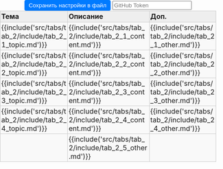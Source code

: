 <style>
:root {
    --content-max-width: 97%;
}

/* Базовые сбросы и контейнеры */
html, body {
    margin: 0;
    padding: 0;
    width: 100%;
    height: 100%;
}

.content main{
    max-width: 100%; /*var(--content-max-width);*/
}

.container {
    width: 100%;
    box-sizing: border-box;
    margin: 0;
    padding: 0;
}

table{
    margin: 0;  
}

/* Навигация (если используется) */
.nav-chapters {
    min-width: 20px;
}

/* Стили таблицы */
.data-table {
    width: 100%;
    border-collapse: collapse;
    margin: 0px auto;
    table-layout: fixed;
}

/* Общие стили ячеек */
.data-table tr {
    height: auto; /* Автоматическая высота строки */
}

.data-table td, .data-table th {
    border: 1px solid #ccc;
    position: relative;
    padding: 0;
    vertical-align: top;
    background-color: #f9f9f9; /* Фон по умолчанию для всей ячейки */
    height: auto;
}

/* Стили заголовков */
.data-table th {
    background-color: #eeeeee;
    font-weight: bold;
    /*height: 50px; /* Фиксированная высота для заголовков */
    min-height: 25px
}

/* Контейнер содержимого ячейки */
.data-table .cell-content {
    display: block;
    width: 100%;
    min-height: 25px;
    padding: 2px;
    box-sizing: border-box;
    background-color: transparent; /* Делаем внутренний div прозрачным */
    text-align: left;
    outline: none;
}

/* Редактируемые ячейки */
.data-table td .cell-content[contenteditable="true"] {
    background-color: #f9f9f9;
    word-wrap: break-word;
    overflow-wrap: anywhere;
}

.data-table td .cell-content[contenteditable="true"]:focus {
    background-color: #fff;
    box-shadow: 0 0 5px rgba(0,123,255,0.5);
}

/* Панель управления */
.controls {
    text-align: center;
    margin: 0px;
}

.controls button {
    margin: 0px;
    padding: 5px 10px;
    background-color: #007bff;
    color: white;
    border: none;
    border-radius: 4px;
    cursor: pointer;
}

.controls button:hover {
    background-color: #0056b3;
}

.file-input {
    margin: 10px;
}

/* Настройки таблицы */
.settings-trigger {
    position: absolute;
    top: 0;
    right: 0;
    width: 20px;
    height: 20px;
    cursor: pointer;
    z-index: 10;
    border-radius: 0 0 0 8px;
}

.settings-trigger:hover {
    background-color: rgba(0,123,255,0.1);
}

.settings-menu {
    display: none;
    position: absolute;
    top: 20px;
    right: 2px;
    background: #fff;
    border: 1px solid #ccc;
    padding: 4px;
    border-radius: 4px;
    white-space: nowrap;
    box-shadow: 0 2px 5px rgba(0,0,0,0.2);
    z-index: 100;
    font-size: 12px;
}

.show-settings .settings-menu {
    display: flex;
    gap: 8px;
    align-items: center;
}

.settings-menu label {
    display: flex;
    align-items: center;
    gap: 4px;
}

.settings-menu input[type="number"],
.settings-menu select,
.settings-menu input[type="color"] {
    width: 50px;
    font-size: 12px;
}

/* Ресайзер колонок */
.column-resizer {
    position: absolute;
    top: 0;
    right: -2px;
    width: 4px;
    height: 100%;
    cursor: col-resize;
    background: transparent;
    z-index: 5;
}

.column-resizer:hover {
    background: rgba(0,123,255,0.3);
}

/* Стили для блоков кода */
.data-table .cell-content pre {
    margin: 0;
    padding: 0px;
    background:rgb(245, 245, 245);
    border-radius: 4px;
    overflow-x: auto;
}
pre code.hljs{
    padding: 0px;
    margin-top:-20px;
}

code {
    white-space: pre-wrap; /* Сохраняем переносы строк */
    overflow-x: auto;
}

/* Highlight.js переопределит эти стили */
.hljs {
    white-space: pre-wrap;
}

/* стили для модального окна */

.current-text {
    background: #f9f9f9;
    padding: 15px;
    border: 1px solid #ddd;
    border-radius: 4px;
    margin: 20px 0;
    min-height: 50px;
}

.edit-btn {
    background: #007bff;
    color: white;
    border: none;
    padding: 10px 20px;
    border-radius: 4px;
    cursor: pointer;
}

.edit-btn:hover {
    background: #0056b3;
}

/* Модальное окно */
.modal {
    display: none;
    position: fixed;
    top: 0;
    left: 0;
    width: 100%;
    height: 100%;
    background: rgba(0, 0, 0, 0.5);
}

.modal.show {
    display: flex;
    align-items: center;
    justify-content: center;
}

.modal-content {
    background: white;
    padding: 20px;
    border-radius: 8px;
    width: 90%;
    max-width: 500px;
    max-height: 80vh;
}

.modal-header {
    display: flex;
    justify-content: space-between;
    align-items: center;
    margin-bottom: 20px;
    border-bottom: 1px solid #ddd;
    padding-bottom: 10px;
}

.modal-close-btn {
    background: none;
    border: none;
    font-size: 24px;
    cursor: pointer;
}

.modal-text-editor {
    width: 100%;
    height: 200px;
    padding: 0px;
    border: 1px solid #ddd;
    border-radius: 4px;
    font-family: inherit;
    resize: vertical;
}

.modal-footer {
    display: flex;
    gap: 10px;
    justify-content: flex-end;
    margin-top: 15px;
}

.modal-save-btn {
    background: #28a745;
    color: white;
    border: none;
    padding: 8px 16px;
    border-radius: 4px;
    cursor: pointer;
}

.modal-cancel-btn {
    background: #6c757d;
    color: white;
    border: none;
    padding: 8px 16px;
    border-radius: 4px;
    cursor: pointer;
}

.modal-save-btn:hover {
    background: #218838;
}

.modal-cancel-btn:hover {
    background: #5a6268;
}


</style>
<div class="container">
    <div class="controls">
        <button id="saveSettingsBtn">Сохранить настройки в файл</button>
        <input type="password" id="token" placeholder="GitHub Token" />
    </div>
    <table class="data-table" id="dataTable">
        <thead>
            <tr id="tab_2_header_row">
                <th id="tab_2_header_topic"><div class="cell-content" contenteditable="true">Тема</div></th>
                <th id="tab_2_header_content"><div class="cell-content" contenteditable="true">Описание</div></th>
                <th id="tab_2_header_other"><div class="cell-content" contenteditable="true">Доп.</div></th>
            </tr>
        </thead>
        <tbody>
            <tr id="tab_2_1">
                <td id="tab_2_1_topic"><div class="cell-content" contenteditable="true">{{include('src/tabs/tab_2/include/tab_2_1_topic.md')}}</div></td>
                <td id="tab_2_1_content"><div class="cell-content" contenteditable="true">{{include('src/tabs/tab_2/include/tab_2_1_content.md')}}</div></td>
                <td id="tab_2_1_other"><div class="cell-content" contenteditable="true">{{include('src/tabs/tab_2/include/tab_2_1_other.md')}}</div></td>
            </tr>
            <tr id="tab_2_2">
                <td id="tab_2_2_topic"><div class="cell-content" contenteditable="true">{{include('src/tabs/tab_2/include/tab_2_2_topic.md')}}</div></td>
                <td id="tab_2_2_content"><div class="cell-content" contenteditable="true">{{include('src/tabs/tab_2/include/tab_2_2_content.md')}}</div></td>
                <td id="tab_2_2_other"><div class="cell-content" contenteditable="true">{{include('src/tabs/tab_2/include/tab_2_2_other.md')}}</div></td>
            </tr>
            <tr id="tab_2_3">
                <td id="tab_2_3_topic"><div class="cell-content" contenteditable="true">{{include('src/tabs/tab_2/include/tab_2_3_topic.md')}}</div></td>
                <td id="tab_2_3_content"><div class="cell-content" contenteditable="true">{{include('src/tabs/tab_2/include/tab_2_3_content.md')}}</div></td>
                <td id="tab_2_3_other"><div class="cell-content" contenteditable="true">{{include('src/tabs/tab_2/include/tab_2_3_other.md')}}</div></td>
            </tr>
            <tr id="tab_2_4">
                <td id="tab_2_4_topic"><div class="cell-content" contenteditable="true">{{include('src/tabs/tab_2/include/tab_2_4_topic.md')}}</div></td>
                <td id="tab_2_4_content"><div class="cell-content" contenteditable="true">{{include('src/tabs/tab_2/include/tab_2_4_content.md')}}</div></td>
                <td id="tab_2_4_other"><div class="cell-content" contenteditable="true">{{include('src/tabs/tab_2/include/tab_2_4_other.md')}}</div></td>
            </tr>
            <tr id="tab_2_5">
                <td id="tab_2_5_topic"><div class="cell-content" contenteditable="true"></div></td>
                <td id="tab_2_5_content"><div class="cell-content" contenteditable="true">{{include('src/tabs/tab_2/include/tab_2_5_other.md')}}</div></td>
                <td id="tab_2_5_other"><div class="cell-content" contenteditable="true"></div></td>
            </tr>         
        </tbody>
    </table>
    
</div>

<!-- Модальное окно -->
<div id="textModal" class="modal">
    <div class="modal-content">
        <div class="modal-header">
            <h3>Редактирование текста</h3>
            <button class="close-btn" onclick="closeModal()">&times;</button>
        </div>
        <textarea id="modalTextEditor" class="modal-text-editor" placeholder="Введите ваш текст здесь..."></textarea>
        <div class="modal-footer">
            <button class="modal-cancel-btn" onclick="closeModal()">Отмена</button>
            <button class="modal-save-btn" onclick="saveTextModal()">Сохранить</button>
        </div>
    </div>
</div>

<script>
    const isGitHubPages = window.location.host.includes('github.io');
    const basePath = isGitHubPages ? '/snippet-stash' : '';
    const currentTabId = 'tab_2'; // Идентификатор текущей вкладки
    let isUpdateSettings = false;
    const owner = 'Jekahome';
    const repo = 'snippet-stash';
    const pathSettings = 'src/config/table-settings.json'; 
    const branch = 'main';
    let editCellId=null;

    function closeModal() {
        const modal = document.getElementById('textModal');
        modal.classList.remove('show');
    }

    function saveTextModal() {
        const editor = document.getElementById('modalTextEditor');
        let cell = document.getElementById(editCellId);
        window.indexstore.content[currentTabId][cell.id] = editor.value;
        cell.innerHTML = '';
           
        const temp = document.createElement('div');
        temp.innerHTML = editor.value;
        
        const cellContentWrapper = document.createElement('div');
        cellContentWrapper.className = 'cell-content';
        cellContentWrapper.contentEditable = true;

        Array.from(temp.childNodes).forEach(node => {
            if (node.nodeType === Node.ELEMENT_NODE && node.tagName === 'CODE') {
                const wrap_code = buildWrapper(node.cloneNode(true));

                cellContentWrapper.appendChild(wrap_code);
            } else {
                cellContentWrapper.appendChild(node.cloneNode(true));
            }
        });
       
        cell.appendChild(cellContentWrapper);

        setupCellSettingsMenu(cell);
       
        if (typeof hljs !== 'undefined') {
            //hljs.highlightAll();
            const codeElements = cell.querySelectorAll('code');
            codeElements.forEach(codeElement => {
                console.log(codeElement)
                hljs.highlightElement(codeElement);
            }); 
        }
        closeModal();
    }
    function buildWrapper(node_code){
        const contentWrapperPre = document.createElement('pre');
        contentWrapperPre.className = 'playground';

        const buttonsDiv = document.createElement('div');
        buttonsDiv.className = 'buttons';

            // Кнопка копирования
            const copyButton = document.createElement('button');
            copyButton.className = 'clip-button';
            copyButton.title = 'Copy to clipboard';
            copyButton.setAttribute('aria-label', 'Copy to clipboard');

            const tooltip = document.createElement('i');
            tooltip.className = 'tooltiptext';
            copyButton.appendChild(tooltip);

            // Кнопка запуска
            const runButton = document.createElement('button');
            runButton.className = 'fa fa-play play-button';
            runButton.hidden = true;
            runButton.title = 'Run this code';
            runButton.setAttribute('aria-label', 'Run this code');

        runButton.addEventListener('click', () => {
            run_rust_code(contentWrapperPre);
        });
 
        // Добавление кнопок в div
        buttonsDiv.appendChild(copyButton);
        buttonsDiv.appendChild(runButton);
        contentWrapperPre.appendChild(buttonsDiv);
        contentWrapperPre.appendChild(node_code); 
        return contentWrapperPre;
    }
    // Копия из book/book.js:23
    function fetch_with_timeout(url, options, timeout = 6000) {
        return Promise.race([
            fetch(url, options),
            new Promise((_, reject) => setTimeout(() => reject(new Error('timeout')), timeout)),
        ]);
    }
    // Копия из book/book.js:105
    function run_rust_code(code_block) {
        let result_block = code_block.querySelector('.result');
        if (!result_block) {
            result_block = document.createElement('code');
            result_block.className = 'result hljs language-bash';

            code_block.append(result_block);
        }

        const text = playground_text(code_block);
        const classes = code_block.querySelector('code').classList;
        let edition = '2015';
        classes.forEach(className => {
            if (className.startsWith('edition')) {
                edition = className.slice(7);
            }
        });
        const params = {
            version: 'stable',
            optimize: '0',
            code: text,
            edition: edition,
        };

        if (text.indexOf('#![feature') !== -1) {
            params.version = 'nightly';
        }

        result_block.innerText = 'Running...';

        fetch_with_timeout('https://play.rust-lang.org/evaluate.json', {
            headers: {
                'Content-Type': 'application/json',
            },
            method: 'POST',
            mode: 'cors',
            body: JSON.stringify(params),
        })
            .then(response => response.json())
            .then(response => {
                if (response.result.trim() === '') {
                    result_block.innerText = 'No output';
                    result_block.classList.add('result-no-output');
                } else {
                    result_block.innerText = response.result;
                    result_block.classList.remove('result-no-output');
                }
            })
            .catch(error => result_block.innerText = 'Playground Communication: ' + error.message);
    }

    function initCellFromIndexStore(cell){
        if (cell.tagName === 'TH' && !cell.querySelector('.cell-content')) {
            const contentWrapper = document.createElement('div');
            contentWrapper.className = 'cell-content';
            contentWrapper.contentEditable = true;
            contentWrapper.innerHTML = cell.innerHTML;
            cell.innerHTML = '';
            cell.appendChild(contentWrapper);
        }

        // Для ячеек с контентом
        if (cell.tagName === 'TD') {
            const contentWrapper = cell.querySelector('.cell-content') || cell;
            const cellId = cell.id;
            
            // Восстанавливаем контент из indexstore
            if (window.indexstore.content[currentTabId]?.[cellId] !== undefined) {
                contentWrapper.innerHTML = window.indexstore.content[currentTabId][cellId];
            }
        }
        
        // Создаем меню настроек...
        setupCellSettingsMenu(cell);
    }

    // Закрытие при клике вне окна
    window.onclick = function(event) {
        const modal = document.getElementById('textModal');
        if (event.target === modal) {
            closeModal();
        }
    }

    // Закрытие по Escape
    document.addEventListener('keydown', function(event) {
        if (event.key === 'Escape') {
            closeModal();
        }
    });
 

// Инициализация при загрузке страницы
window.addEventListener('DOMContentLoaded', async () => {
    try {
        // 1. Инициализируем indexstore
        initIndexStore();
        
        // 2. Загружаем настройки из файла
        console.log('Загружаем настройки из файла');
        await loadSettingsFromFile();
        
        // 3. Применяем настройки и контент из indexstore
        initTableFromIndexStore();
        
        console.log("Таблица готова к работе");
    } catch (error) {
        console.error("Ошибка инициализации:", error);
        console.log("Ошибка загрузки таблицы", true);
    }
});

// 1. Инициализация indexstore как единого источника данных
function initIndexStore() {
    window.indexstore = window.indexstore || {
        settings: {}, // Настройки таблицы (размеры, цвета, шрифты)
        content: {}   // Содержимое ячеек
    };
    console.log('initIndexStore after [window.indexstore]:',window.indexstore);
    window.indexstore.settings[currentTabId] = window.indexstore.settings[currentTabId] || {};
    window.indexstore.content[currentTabId] = window.indexstore.content[currentTabId] || {};
    console.log('initIndexStore before [window.indexstore]:',window.indexstore);
}

// 2. Загрузка настроек из файла в indexstore
async function loadSettingsFromFile() {
    console.log('Loading settings from file to indexstore...');
    try {
        const response = await fetch(`${basePath}/config/table-settings.json`);
        if (!response.ok) throw new Error("Файл настроек не найден");
        
        const settingsText = await response.text();
        window.indexstore.settings = JSON.parse(settingsText);

        console.log('Settings loaded to indexstore');
        console.log('loadSettingsFromFile [window.indexstore.settings]:',window.indexstore.settings);
    } catch (error) {
        console.warn("Используются настройки по умолчанию:", error);
        initDefaultSettingsInIndexStore();
    }
}

// Настройки по умолчанию в indexstore
function initDefaultSettingsInIndexStore() {
    const defaultSettings = {
        cells: {
            [`${currentTabId}_header_topic`]: {
                fontSize: "16px",
                backgroundColor: "black",
                contentType: "text",
                width: 75
            },
            [`${currentTabId}_header_content`]: {
                fontSize: "16px",
                backgroundColor: "#f0f0f0",
                contentType: "text",
                width: 200
            },
            [`${currentTabId}_header_other`]: {
                fontSize: "16px",
                backgroundColor: "#f0f0f0",
                contentType: "text",
                width: 50
            }
        }
    };
    
    window.indexstore.settings[currentTabId] = defaultSettings;
}

// 3. Инициализация таблицы из indexstore
function initTableFromIndexStore() {
    const cells = document.querySelectorAll('.data-table td, .data-table th');
    
    cells.forEach((cell) => {
        initCellFromIndexStore(cell);
    });

    // Настраиваем глобальный клик для закрытия меню
    setupGlobalClick();

    // Применяем настройки из indexstore
    applySettingsFromIndexStore();
}

// Применение настроек из indexstore
function applySettingsFromIndexStore() {
    const settings = window.indexstore.settings[currentTabId];
    if (!settings) return;
    
    // Применяем настройки ячеек
    if (settings.cells) { 
        Object.keys(settings.cells).forEach(cellId => {
            console.log(`applySettingsFromIndexStore cellId=${cellId}`);
            const cell = document.getElementById(cellId); 
            if (cell) {
                applyCellSettings(cell, settings.cells[cellId]);
            } else {
                console.warn('Элемент не найден:', cellId);
            }
        });
    }
}

// Сохранение данных из indexstore
document.getElementById('saveSettingsBtn').addEventListener('click', function() {
    console.log('Saving data from indexstore...');
    
    // Сохраняем данные из indexstore в файл репозитория
    saveToGitHub().then(() => {
        console.log('Data saved successfully from indexstore');
        //console.log('Current indexstore:', window.indexstore);
        console.log("Все данные сохранены");
    }).catch(error => {
        console.error('Save error:', error);
        console.log("Ошибка сохранения", true);
    });
});

// Настройка меню для ячейки
function setupCellSettingsMenu(cell) {
    const trigger = document.createElement('div');
    trigger.className = 'settings-trigger';

    const menu = document.createElement('div');
    menu.className = 'settings-menu';
    
    const isHeader = cell.tagName === 'TH';
    const columnIndex = cell.cellIndex;
    
    let menuHTML = `
        <label><button onclick="editContent('${cell.id}')">E</button></label>
        <label>F: <input type="number" class="font-size" value="14" min="8" max="24"></label>
        <label>B: <input type="color" class="bg-color" value="${rgbToHex(getComputedStyle(cell).backgroundColor) || '#f9f9f9'}"></label>
        <label>T:
            <select class="content-type">
                <option value="text">text</option>
                <option value="code">code</option>
                <option value="html">HTML</option>
            </select>
        </label>
    `;
    
    if (isHeader) {
        const currentWidth = window.indexstore.settings?.[currentTabId]?.cells?.[cell.id]?.width ?? 200;
        menuHTML += `<label>W: <input type="number" class="column-width" value="${currentWidth}" min="50" max="800"></label>`;
    }
    
    menuHTML += `<label>H: <input type="number" class="row-height" placeholder="auto" min="30" max="1000"></label>`;

    menu.innerHTML = menuHTML;

    setupMenuEvents(cell, menu);
    setupIconClick(cell, trigger);

    cell.appendChild(trigger);
    cell.appendChild(menu);
}

async function editContent(cell_id){
    try {
        editCellId = cell_id;
        const modal = document.getElementById('textModal');
        const editor = document.getElementById('modalTextEditor');
         
        let markdownContent = '';
        if (!window.indexstore.content[currentTabId]?.[editCellId]) {
            const response = await fetch(`${basePath}/tabs/${currentTabId}/include/${cell_id}.md`);
            if (!response.ok) {
                throw new Error(`Ошибка HTTP: ${response.status} ${response.statusText}`);
            }
            markdownContent = await response.text(); // Если ожидается текстовое содержимое (как для .md файлов)
        } else {
            markdownContent = window.indexstore.content[currentTabId][editCellId];
        }

        console.log(`Содержимое Markdown:`, markdownContent);

        editor.value = markdownContent;
        modal.classList.add('show');
        editor.focus();
    } catch (error) {
        console.error('Ошибка при загрузке Markdown файла:', error);
    }
}

// Настройка событий меню
function setupMenuEvents(cell, menu) {
    menu.addEventListener('click', e => e.stopPropagation());
    
    const fontSizeInput = menu.querySelector('.font-size');
    fontSizeInput.addEventListener('input', e => {
        const value = `${e.target.value}px`;
        updateCellSettingsInIndexStore(cell, { fontSize: value });
        applyCellSettings(cell, { fontSize: value });
        console.log(`Размер шрифта изменен на ${e.target.value}px`);
    });

    const bgColorInput = menu.querySelector('.bg-color');
    bgColorInput.addEventListener('input', e => {
        //cell.style.backgroundColor = e.target.value;
        //if (contentWrapper) contentWrapper.style.backgroundColor = 'transparent';
        updateCellSettingsInIndexStore(cell, { backgroundColor: e.target.value });
        applyCellSettings(cell, { backgroundColor: e.target.value });
        console.log(`Цвет фона изменен`);
    });

    const contentTypeSelect = menu.querySelector('.content-type');
    if (contentTypeSelect) {
        contentTypeSelect.addEventListener('change', e => {
            updateCellSettingsInIndexStore(cell, { contentType: e.target.value });
            console.log(`Тип контента изменен на ${e.target.value}`);
        });
    }

    const columnWidthInput = menu.querySelector('.column-width');
    if (columnWidthInput && cell.tagName === 'TH') {
        columnWidthInput.addEventListener('input', e => {
            const width = parseInt(e.target.value);
            if (width >= 25) {
               
                updateCellSettingsInIndexStore(cell, { width: width });
                applyCellSettings(cell, { width: width });
                console.log(`Ширина колонки ${cell.cellIndex + 1} изменена на ${width}px`);
            }
        });
    }

    const rowHeightInput = menu.querySelector('.row-height');
    if (rowHeightInput) {
        rowHeightInput.addEventListener('input', e => {
            const height = parseInt(e.target.value);
            const row = cell.parentElement;
            
            if (height >= 30) {
                row.style.height = `${height}px`;
                row.style.minHeight = `${height}px`;
                row.dataset.fixedHeight = "true";
                console.log(`Высота строки установлена ${height}px`);
            } else if (e.target.value === '') {
                row.style.height = 'auto';
                row.style.minHeight = 'auto';
                delete row.dataset.fixedHeight;
                console.log(`Высота строки: автоматическая`);
            }
            
            updateCellSettingsInIndexStore(cell, { rowHeight: height >= 30 ? `${height}px` : 'auto' });
        });
    }

    menu.querySelectorAll('input, select').forEach(el => {
        el.addEventListener('click', e => e.stopPropagation());
        el.addEventListener('focus', e => e.stopPropagation());
    });
}

// Настройка клика по иконке настроек
function setupIconClick(cell, trigger) {
    trigger.addEventListener('click', e => {
        e.stopPropagation();
        document.querySelectorAll('.data-table td, .data-table th').forEach(c => {
            if (c !== cell) c.classList.remove('show-settings');
        });
        cell.classList.toggle('show-settings');
    });
}

// Обновление настроек ячейки в indexstore
function updateCellSettingsInIndexStore(cell, newSettings) {
    isUpdateSettings = true;
    const settings = window.indexstore.settings[currentTabId];
    if (!settings) return;
     
    if (!settings.cells) settings.cells = {};
    settings.cells[cell.id] = { ...(settings.cells[cell.id] || {}), ...newSettings };
   // console.log('Updated cell settings in indexstore:', { cell.id, newSettings });
}

// Применение настроек к ячейке
function applyCellSettings(cell, settings) {
    
    if (settings.fontSize) {
        const contentDiv = cell.querySelector('.cell-content[contenteditable="true"]');
        if (contentDiv) {
            contentDiv.style.fontSize = settings.fontSize;
        }
    }

    if (settings.backgroundColor) {
        const contentDiv = cell.querySelector('.cell-content[contenteditable="true"]'); 
        if (contentDiv) {
            contentDiv.style.setProperty('background-color', settings.backgroundColor);
        }
    }

    if (settings.width) {
        cell.style.setProperty('width', `${settings.width}px`);
    }

    if (settings.rowHeight && settings.rowHeight !== 'auto') {
        cell.parentElement.style.height = settings.rowHeight;
        cell.parentElement.dataset.fixedHeight = "true";
    }
    
    const menu = cell.querySelector('.settings-menu');
    if (menu) {
        menu.querySelector('.font-size').value = parseInt(settings.fontSize) || 14;
        if (settings.backgroundColor) {
            menu.querySelector('.bg-color').value = settings.backgroundColor;
        }
        
        const columnWidthInput = menu.querySelector('.column-width');
        if (columnWidthInput && settings.width) {
            columnWidthInput.value = settings.width;
        }
        
        const rowHeightInput = menu.querySelector('.row-height');
        if (rowHeightInput) {
            rowHeightInput.value = settings.rowHeight ? parseInt(settings.rowHeight) : '';
        }
        
        const contentTypeSelect = menu.querySelector('.content-type');
        if (contentTypeSelect && settings.contentType) {
            contentTypeSelect.value = settings.contentType;
        }
    }
}

// Утилитарные функции
function getCellType(cellIndex) {
    const types = ['topic', 'content', 'other'];
    return types[cellIndex] || cellIndex;
}

function rgbToHex(rgb) {
    if (rgb.startsWith('#')) return rgb;
    const result = /^rgba?\((\d+),\s*(\d+),\s*(\d+)(?:,\s*\d+\.?\d*)?\)$/i.exec(rgb);
    if (!result) return '#f9f9f9';
    const r = parseInt(result[1], 10).toString(16).padStart(2, '0');
    const g = parseInt(result[2], 10).toString(16).padStart(2, '0');
    const b = parseInt(result[3], 10).toString(16).padStart(2, '0');
    return `#${r}${g}${b}`.toLowerCase();
}

function setupGlobalClick() {
    document.addEventListener('click', (e) => {
        if (!e.target.closest('.settings-menu') && !e.target.closest('.settings-trigger')) {
            document.querySelectorAll('.data-table td, .data-table th').forEach(c => {
                c.classList.remove('show-settings');
            });
        }
    });
}

async function saveToGitHub() {
    
    if (Object.keys(window.indexstore.content).length == 0 && isUpdateSettings === false){
        console.warn("Данных нет");
        return;
    }
    const contentStore = window.indexstore.content;
    let files = [];

    if (isUpdateSettings === true){
        files.push({
            path: pathSettings,
            content: JSON.stringify(window.indexstore.settings, null, 2)
        });
    }

    if ( Object.keys(contentStore).length > 0) {
        for (const tabId in contentStore) {
            const tabContent = contentStore[tabId];

            if (tabContent && Object.keys(tabContent).length > 0) {
                for (const cellId in tabContent) {
                    files.push({
                        path: `src/tabs/${tabId}/include/${cellId}.md`,
                        content: tabContent[cellId] 
                    });  
                }
            } else {
                console.log(`tabId "${tabId}" пустой`);
            }
        }
    } else {
        console.log("indexstore.content пустой");
    }

    if (files.length == 0){
        console.warn("files рустой");
        return;
    }
    const token = prompt("Введите ваш GitHub токен:");
    //const token = document.getElementById('token').value.trim();
    
    if (!token) {
        console.error("Ошибка: Заполните поля GitHub token");
        return;
    }

    await commitMultipleFilesToGitHub({
        owner: owner,
        repo: repo,
        branch: branch,
        token: token, 
        commitMessage: 'Обновление нескольких файлов одним коммитом',
        files: files
    }); 

    console.info("Данные отправлены. Для работы с новыми данными дождитесь обновления репозитория");

    window.indexstore = window.indexstore || {
        settings: {},  
        content: {}  
    };
        
    setTimeout(() => {
        location.reload();  
    }, 45000);  
}

async function commitMultipleFilesToGitHub({ owner, repo, branch, token, files, commitMessage }) {
    const headers = {
        Authorization: `token ${token}`,
        Accept: 'application/vnd.github.v3+json',
        'Content-Type': 'application/json',
    };

    // Шаг 1: Получить SHA последнего коммита на ветке
    const refRes = await fetch(`https://api.github.com/repos/${owner}/${repo}/git/ref/heads/${branch}`, { headers });
    const refData = await refRes.json();
    const latestCommitSha = refData.object.sha;

    // Шаг 2: Получить SHA дерева этого коммита
    const commitRes = await fetch(`https://api.github.com/repos/${owner}/${repo}/git/commits/${latestCommitSha}`, { headers });
    const commitData = await commitRes.json();
    const baseTreeSha = commitData.tree.sha;

    // Шаг 3: Создать новое дерево с новыми файлами
    const tree = files.map(({ path, content }) => ({
        path,
        mode: '100644',
        type: 'blob',
        content, // plain text; если у тебя бинарные — можно blob создать отдельно
    }));

    const treeRes = await fetch(`https://api.github.com/repos/${owner}/${repo}/git/trees`, {
        method: 'POST',
        headers,
        body: JSON.stringify({
            base_tree: baseTreeSha,
            tree,
        }),
    });
    const treeData = await treeRes.json();
    const newTreeSha = treeData.sha;

    // Шаг 4: Создать коммит с новым деревом
    const commitResNew = await fetch(`https://api.github.com/repos/${owner}/${repo}/git/commits`, {
        method: 'POST',
        headers,
        body: JSON.stringify({
            message: commitMessage,
            tree: newTreeSha,
            parents: [latestCommitSha],
        }),
    });
    const newCommitData = await commitResNew.json();
    const newCommitSha = newCommitData.sha;

    // Шаг 5: Обновить ссылку ветки на новый коммит
    const updateRefRes = await fetch(`https://api.github.com/repos/${owner}/${repo}/git/refs/heads/${branch}`, {
        method: 'PATCH',
        headers,
        body: JSON.stringify({
            sha: newCommitSha,
        }),
    });

    if (updateRefRes.ok) {
        console.log('✅ Успешно закоммичено!');
    } else {
        const err = await updateRefRes.json();
        console.error('Ошибка обновления ветки:', err.message || err);
    }
}

async function saveToGitHub_() {
    const token = prompt("Введите ваш GitHub токен:");
    //const token = document.getElementById('token').value.trim();
    
    if (!token) {
        console.error("Ошибка: Заполните поля GitHub token");
        return;
    }

    const file_settings = JSON.stringify(window.indexstore.settings, null, 2);
    console.log(`Вот что мы отсылаем:${file_settings}`);
    console.log(`И вот что мы отсылаем:${unescape(encodeURIComponent(file_settings))}`);

    // Получаем текущий SHA файла (если он уже существует)
    const sha = await getFileSha(owner,repo,pathSettings,token);
    console.log(`sha:${sha}`);

    // Отправляем файл
    const putRes = await fetch(`https://api.github.com/repos/${owner}/${repo}/contents/${path}`,  {
        method: 'PUT',
        headers: {
            Authorization: `token ${token}`,
            Accept: "application/vnd.github.v3+json",
            "Content-Type": "application/json"
        },
        body: JSON.stringify({
            message: "Обновлено через GitHub API",
            content: btoa(unescape(encodeURIComponent(file_settings))), // base64 encode
            ...(sha ? { sha } : {}), // отправляем только если файл был,
            branch: branch
        })
    });

    if (putRes.ok) {
        console.log("Успешно сохранено!");
    } else {
        const err = await putRes.json();
        console.error("Ошибка: " + (err.message || "Неизвестная ошибка"));
    }
}

// GitHub требует SHA для обновления файла — это защита от конфликтов.
async function getFileSha(owner, repo, path, token) {
    const url = `https://api.github.com/repos/${owner}/${repo}/contents/${path}`; 
    const response = await fetch(url, {
        headers: {
        Authorization: `token ${token}`,
        Accept: "application/vnd.github.v3+json"
        }
    });

    if (!response.ok) return null;

    const data = await response.json();
    return data.sha;
}
</script>